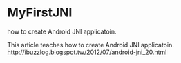 MyFirstJNI
==========

how to create Android JNI applicatoin.

This article teaches how to create Android JNI applicatoin.<br>
http://ibuzzlog.blogspot.tw/2012/07/android-jni_20.html
